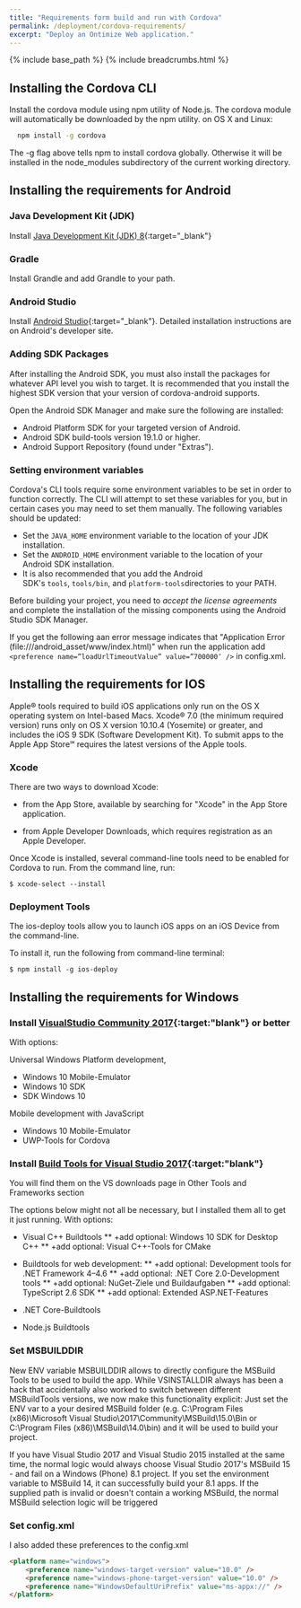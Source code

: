 ```yaml
---
title: "Requirements form build and run with Cordova"
permalink: /deployment/cordova-requirements/
excerpt: "Deploy an Ontimize Web application."
---
```


{% include base_path %}
{% include breadcrumbs.html %}

## Installing the Cordova CLI

Install the cordova module using npm utility of Node.js. The cordova module will automatically be downloaded by the npm utility.
on OS X and Linux:
  ```bash
    npm install -g cordova
  ```
The -g flag above tells npm to install cordova globally. Otherwise it will be installed in the node_modules subdirectory of the current working directory.



## Installing the requirements for Android

### Java Development Kit (JDK)

Install [Java Development Kit (JDK) 8](http://www.oracle.com/technetwork/java/javase/downloads/jdk8-downloads-2133151.html){:target="_blank"}

### Gradle
Install Grandle and add Grandle to your path.

### Android Studio
Install [Android Studio](https://developer.android.com/studio/){:target="_blank"}. Detailed installation instructions are on Android's developer site.

### Adding SDK Packages

After installing the Android SDK, you must also install the packages for whatever API level you wish to target. It is recommended that you install the highest SDK version that your version of cordova-android supports.

Open the Android SDK Manager and make sure the following are installed:

* Android Platform SDK for your targeted version of Android.
* Android SDK build-tools version 19.1.0 or higher.
* Android Support Repository (found under "Extras").

### Setting environment variables
Cordova's CLI tools require some environment variables to be set in order to function correctly. The CLI will attempt to set these variables for you, but in certain cases you may need to set them manually. The following variables should be updated:

* Set the `JAVA_HOME` environment variable to the location of your JDK installation.
* Set the `ANDROID_HOME` environment variable to the location of your Android SDK installation.
* It is also recommended that you add the Android SDK's `tools`, `tools/bin`, and `platform-tools`directories to your PATH.


Before building your project, you need to *accept the license agreements* and complete the installation of the missing components using the Android Studio SDK Manager.

If you get the following aan error message indicates that "Application Error (file:///android_asset/www/index.html)"  when run the application add `<preference name=”loadUrlTimeoutValue” value=”700000″ />` in config.xml.
## Installing the requirements for IOS
Apple® tools required to build iOS applications only run on the OS X operating system on Intel-based Macs. Xcode® 7.0 (the minimum required version) runs only on OS X version 10.10.4 (Yosemite) or greater, and includes the iOS 9 SDK (Software Development Kit). To submit apps to the Apple App Store℠ requires the latest versions of the Apple tools.

### Xcode
There are two ways to download Xcode:

* from the App Store, available by searching for "Xcode" in the App Store application.

* from Apple Developer Downloads, which requires registration as an Apple Developer.

Once Xcode is installed, several command-line tools need to be enabled for Cordova to run. From the command line, run:

```
$ xcode-select --install
```

### Deployment Tools
The ios-deploy tools allow you to launch iOS apps on an iOS Device from the command-line.

To install it, run the following from command-line terminal:
```
$ npm install -g ios-deploy
```

## Installing the requirements for Windows
### Install [VisualStudio Community 2017](https://visualstudio.microsoft.com/es/downloads/){:target:"blank"} or better

With options:

Universal Windows Platform development,
* Windows 10 Mobile-Emulator
* Windows 10 SDK
* SDK Windows 10

Mobile development with JavaScript
* Windows 10 Mobile-Emulator
* UWP-Tools for Cordova

### Install [Build Tools for Visual Studio 2017](https://visualstudio.microsoft.com/es/downloads/){:target:"blank"}
You will find them on the VS downloads page in Other Tools and Frameworks section

The options below might not all be necessary, but I installed them all to get it just running.
With options:

* Visual C++ Buildtools
** +add optional: Windows 10 SDK for Desktop C++
** +add optional: Visual C++-Tools for CMake

* Buildtools for web development:
** +add optional: Development tools for .NET Framework 4–4.6
** +add optional: .NET Core 2.0-Development tools
** +add optional: NuGet-Ziele und Buildaufgaben
** +add optional: TypeScript 2.6 SDK
** +add optional: Extended ASP.NET-Features

* .NET Core-Buildtools

* Node.js Buildtools

### Set MSBUILDDIR
New ENV variable MSBUILDDIR allows to directly configure the MSBuild Tools to be used to build the app.
While VSINSTALLDIR always has been a hack that accidentally also worked to switch between different MSBuildTools versions, we now make this functionality explicit: Just set the ENV var to a your desired MSBuild folder (e.g. C:\Program Files (x86)\Microsoft Visual Studio\2017\Community\MSBuild\15.0\Bin or C:\Program Files (x86)\MSBuild\14.0\bin\) and it will be used to build your project.

If you have Visual Studio 2017 and Visual Studio 2015 installed at the same time, the normal logic would always choose Visual Studio 2017's MSBuild 15 - and fail on a Windows (Phone) 8.1 project. If you set the environment variable to MSBuild 14, it can successfully build your 8.1 apps.
If the supplied path is invalid or doesn't contain a working MSBuild, the normal MSBuild selection logic will be triggered


### Set config.xml
I also added these preferences to the config.xml
```html
<platform name="windows">
    <preference name="windows-target-version" value="10.0" />
    <preference name="windows-phone-target-version" value="10.0" />
    <preference name="WindowsDefaultUriPrefix" value="ms-appx://" />
</platform>
```